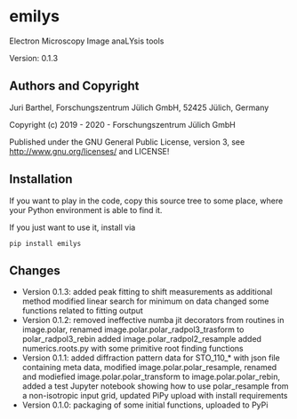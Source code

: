 # emilys

Electron Microscopy Image anaLYsis tools

Version: 0.1.3

## Authors and Copyright

Juri Barthel, 
Forschungszentrum Jülich GmbH, 52425 Jülich, Germany

Copyright (c) 2019 - 2020 - Forschungszentrum Jülich GmbH
   
Published under the GNU General Public License, version 3,
see <http://www.gnu.org/licenses/> and LICENSE!

## Installation

If you want to play in the code, copy this source tree to some place, where your Python environment is able to find it.

If you just want to use it, install via 

    pip install emilys

## Changes

* Version 0.1.3:
added peak fitting to shift measurements as additional method
modified linear search for minimum on data
changed some functions related to fitting output
* Version 0.1.2:
removed ineffective numba jit decorators from routines in image.polar, 
renamed image.polar.polar_radpol3_trasform to polar_radpol3_rebin
added image.polar_radpol2_resample
added numerics.roots.py with some primitive root finding functions
* Version 0.1.1:
added diffraction pattern data for STO_110_* with json file containing meta data, 
modified image.polar.polar_resample,
renamed and modiefied image.polar.polar_transform to image.polar.polar_rebin,
added a test Jupyter notebook showing how to use polar_resample from a non-isotropic input grid,
updated PiPy upload with install requirements
* Version 0.1.0:
packaging of some initial functions, uploaded to PyPi
